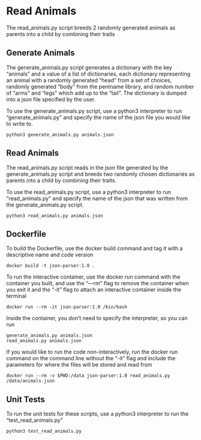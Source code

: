 # Read Animals

The read_animals.py script breeds 2 randomly generated animals as parents into a child by combining their traits

## Generate Animals
The generate_animals.py script generates a dictionary with the key “animals” and a value of a list of dictionaries, each dictionary representing an animal with a randomly generated “head” from a set of choices, randomly generated “body” from the pentname library, and random number of “arms” and “legs” which add up to the “tail”. The dictionary is dumped into a json file specified by the user. 

To use the generate_animals.py script, use a python3 interpreter to run “generate_animals.py” and specify the name of the json file you would like to write to.
```
python3 generate_animals.py animals.json
```

## Read Animals
The read_animals.py script reads in the json file generated by the generate_animals.py script and breeds two randomly chosen dictionaries as parents into a child by combining their traits. 

To use the read_animals.py script, use a python3 interpreter to run “read_animals.py” and specify the name of the json that was written from the generate_animals.py script.
```
python3 read_animals.py animals.json
```


## Dockerfile
To build the Dockerfile, use the docker build command and tag it with a descriptive name and code version
```
docker build -t json-parser:1.0 .
```

To run the interactive container, use the docker run command with the container you built, and use the “—rm” flag to remove the container when you exit it and the “-it” flag to attach an interactive container inside the terminal
```
docker run --rm -it json-parser:1.0 /bin/bash
```

Inside the container, you don’t need to specify the interpreter, so you can run 
```
generate_animals.py animals.json
read_animals.py animals.json
```

If you would like to run the code non-interactively, run the docker run command on the command line without the “-it” flag and include the parameters for where the files will be stored and read from 
```
docker run --rm -v $PWD:/data json-parser:1.0 read_animals.py /data/animals.json
```

## Unit Tests
To run the unit tests for these scripts, use a python3 interpreter to run the “test_read_animals.py”
```
python3 test_read_animals.py
```
